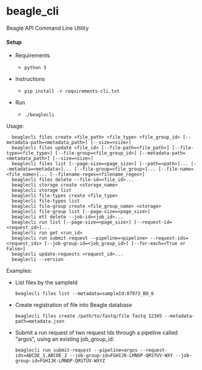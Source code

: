 # beagle_cli
Beagle API Command Line Utility

#### Setup
- Requirements
  - `python 3`

- Instructions
  - `pip install -r requirements-cli.txt`

- Run
  - `./beaglecli`


Usage:
```
  beaglecli files create <file_path> <file_type> <file_group_id> [--metadata-path=<metadata_path>] [--size=<size>]
  beaglecli files update <file_id> [--file-path=<file_path>] [--file-type=<file_type>] [--file-group=<file_group_id>] [--metadata-path=<metadata_path>] [--size=<size>]
  beaglecli files list [--page-size=<page_size>] [--path=<path>]... [--metadata=<metadata>]... [--file-group=<file_group>]... [--file-name=<file_name>]... [--filename-regex=<filename_regex>]
  beaglecli files delete --file-id=<file_id>...
  beaglecli storage create <storage_name>
  beaglecli storage list
  beaglecli file-types create <file_type>
  beaglecli file-types list
  beaglecli file-group create <file_group_name> <storage>
  beaglecli file-group list [--page-size=<page_size>]
  beaglecli etl delete --job-id=<job_id>...
  beaglecli run list [--page-size=<page_size>] [--request-id=<request_id>]...
  beaglecli run get <run_id>
  beaglecli run submit-request --pipeline=<pipeline> --request-ids=<request_ids> [--job-group-id=<job_group_id>] [--for-each=<True or False>]
  beaglecli update-requests <request_id>...
  beaglecli --version
```
 Examples:
- List files by the sampleId
  ```
  beaglecli files list --metadata=sampleId:07973_BO_6

  ```
- Create registration of file into Beagle database
  ```
  beaglecli files create /path/to/fastq/file fastq 12345 --metadata-path=metadata.json
  ```
- Submit a run request of two request Ids through a pipeline called "argos", using an existing job_group_id:
  ```
  beaglecli run submit-request --pipeline=argos --request-ids=ABCDE_1,ABCDE_2 --job-group-id=FGHIJK-LMNOP-QRSTUV-WXY --job-group-id=FGHIJK-LMNOP-QRSTUV-WXYZ
  ```